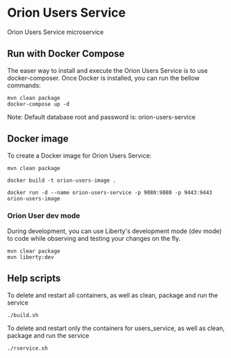 # Orion Users Service

Orion Users Service microservice

## Run with Docker Compose

The easer way to install and execute the Orion Users Service is to use docker-composer. Once Docker is installed, you can run the bellow commands:

    mvn clean package
    docker-compose up -d

Note: Default database root and password is: orion-users-service

## Docker image

To create a Docker image for Orion Users Service:

    mvn clean package

    docker build -t orion-users-image .

    docker run -d --name orion-users-service -p 9080:9080 -p 9443:9443 orion-users-image

### Orion User dev mode

During development, you can use Liberty's development mode (dev mode) to code while observing and testing your changes on the fly.

    mvn clear package
    mvn liberty:dev

## Help scripts

To delete and restart all containers, as well as clean, package and run the service    
    
    ./build.sh

To delete and restart only the containers for users_service, as well as clean, package and run the service   
    
    ./rservice.sh
